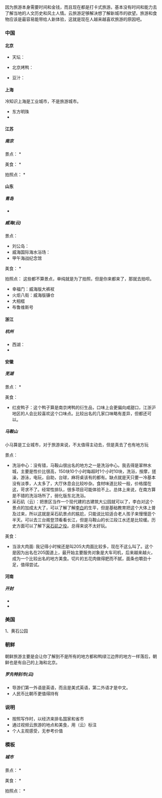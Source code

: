 因为旅游本身需要时间和金钱，而且现在都是打卡式旅游。基本没有时间和能力去了解当地的人文历史和风土人情。云旅游足够解决想了解新城市的欲望。旅游和食物应该是最容易能带给人新体验，这就是现在人越来越喜欢旅游的原因吧。

### 中国

#### 北京

* 天坛：

* 北京烤鸭：
* 豆汁：


#### 上海
冷知识上海是工业城市，不是旅游城市。

* 东方明珠
* 


#### 江苏
##### 南京
景点：
* 

美食：
* 

拍照点：
* 
#### 山东

##### 青岛
* 

##### 威海(云)
景点：
* 刘公岛：
* 威海国际海水浴场：
* 甲午海战纪念馆

美食：
* 

拍照点：
这些都不算景点，单纯就是为了拍照，但是你来都来了，那就去拍呗。
* 幸福门：威海版大裤衩
* 火炬八街：威海版镰仓
* 大相框
* 布鲁维斯号


#### 浙江

##### 杭州
* 西湖：
* 


#### 安徽

##### 芜湖
景点：
* 

美食：
* 红皮鸭子：这个鸭子算是南京烤鸭的衍生品，口味上会更偏向咸甜口，江浙沪地区的人会比较喜欢这个口味点。比较出名的几家口味略有差异，但都还可以。

##### 马鞍山
小马算是工业城市，对于旅游来说，不太值得主动去，但是真去了也有地方玩

景点：
* 洗浴中心：没有错，马鞍山很出名的地方之一是洗浴中心。我去得是翠林水城，主要是性价比很高，150块10个小时每超时1个小时10块，洗浴，按摩，搓澡，游泳，电玩，自助，台球，麻将桌该有的都有。缺点就是天只要一冷基本没有淡季，人太多了，大厅休息会比较吵杂。食材味道比较一般，价格摆在这，苛求不了。经常性排队，很多项目可能体验不上。总体上来说，在南方算是不错的洗浴场所了，弱化版东北洗浴。
* 采石矶（云）：把景区当作一个现代建的古建筑大公园就可以了，李白对这个景点的加成太大了，可以了解了解[李白](https://zh.wikipedia.org/wiki/%E6%9D%8E%E7%99%BD)的生平，但是基础教育把这个大体上普及过来，所以这就是采石矶景点的尴尬，只能说比较适合老人孩子来慢慢逛个半天。可以去三台阁登顶看看长江，但是马鞍山的长江段江水还是比较缓。历史方面可以了解下[采石矶之役](https://zh.wikipedia.org/wiki/%E9%87%87%E7%9F%B3%E4%B9%8B%E6%88%B0_(1161%E5%B9%B4))。总得来说不太好玩。

美食：
* 当涂大肉面: 我记得小时候还是叫205大肉面比较多，现在不这么叫了。这个是因为出名在205国道上，最开始主要服务对象是大车司机，后来越来越火，成为一个比较出名的地方美食。切片的五花肉做得肥而不腻，面条也嚼劲十足，值得尝试。


#### 河南

##### 开封
* 
* 

### 美国

1、黄石公园


### 朝鲜
朝鲜旅游主要是会让你了解到不是所有的地方都和鸭绿江边界的地方一样落后，朝鲜也是有自己的上海和北京。
##### 罗先特别市(云)
* 导游们第一外语是英语，而且是美式英语，第二外语才是中文。 
* 人民币比朝币更值得持有




### 说明
* 按照写作时，以经济来排名国家和省市
* 通过视频云旅游的地点和美食，用（云）标注
* 个人主观感受，无参考价值

### 模板

##### 城市
景点：
* 

美食：
* 

拍照点：
* 
